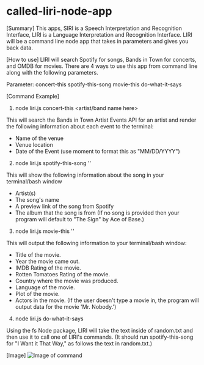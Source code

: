 # called-liri-node-app

[Summary]
This apps, SIRI is a Speech Interpretation and Recognition Interface, LIRI is a Language Interpretation and Recognition Interface. 
LIRI will be a command line node app that takes in parameters and gives you back data.

[How to use]
LIRI will search Spotify for songs, Bands in Town for concerts, and OMDB for movies.
There are 4 ways to use this app from command line along with the following parameters.

Parameter:
  concert-this
  spotify-this-song
  movie-this
  do-what-it-says

[Command Example]
1.  node liri.js concert-this <artist/band name here>

This will search the Bands in Town Artist Events API for an artist and render the following information about each event to the terminal:
  * Name of the venue
  * Venue location
  * Date of the Event (use moment to format this as "MM/DD/YYYY")

2.  node liri.js spotify-this-song '<song name here>'

This will show the following information about the song in your terminal/bash window
  * Artist(s)
  * The song's name
  * A preview link of the song from Spotify
  * The album that the song is from
(If no song is provided then your program will default to "The Sign" by Ace of Base.)

3.  node liri.js movie-this '<movie name here>'

This will output the following information to your terminal/bash window:
  * Title of the movie.
  * Year the movie came out.
  * IMDB Rating of the movie.
  * Rotten Tomatoes Rating of the movie.
  * Country where the movie was produced.
  * Language of the movie.
  * Plot of the movie.
  * Actors in the movie.
(If the user doesn't type a movie in, the program will output data for the movie 'Mr. Nobody.')

4.  node liri.js do-what-it-says

Using the fs Node package, LIRI will take the text inside of random.txt and then use it to call one of LIRI's commands.
(It should run spotify-this-song for "I Want it That Way," as follows the text in random.txt.)

[Image]
![Image of command](https://github.com/pikopiri127/called-liri-node-app/command-1.png)

